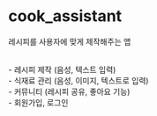 # cook_assistant

레시피를 사용자에 맞게 제작해주는 앱

<br>
- 레시피 제작 (음성, 텍스트 입력)<br>
- 식재료 관리 (음성, 이미지, 텍스트로 입력) <br>
- 커뮤니티 (레시피 공유, 좋아요 기능) <br>
- 회원가입, 로그인 <br>